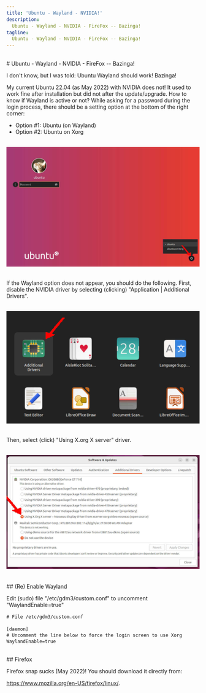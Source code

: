 ```yaml
---
title: 'Ubuntu - Wayland - NVIDIA!'
description:
  Ubuntu - Wayland - NVIDIA - FireFox -- Bazinga!
tagline: 
  Ubuntu - Wayland - NVIDIA - FireFox -- Bazinga!
---
```


<br id="idx00">
# Ubuntu - Wayland - NVIDIA - FireFox -- Bazinga!

I don't know, but I was told:
Ubuntu Wayland should work!
Bazinga! 

My current Ubuntu 22.04 (as May 2022) with NVIDIA does not!
It used to work fine after installation but did not after the update/upgrade.
How to know if Wayland is active or not?
While asking for a password during the login process, 
there should be a setting option at the bottom of the right corner:
* Option #1: Ubuntu (on Wayland)
* Option #2: Ubuntu on Xorg

<br id="idx01">
<img src="img/005-01.jpg"  width="960">
<br><br id="idx02">

If the Wayland option does not appear, you should do the following.
First, disable the NVIDIA driver by selecting (clicking) 
"Application | Additional Drivers".

<br id="idx03">
<img src="img/005-02.jpg"  width="960">
<br><br id="idx04">

Then, select (click) "Using X.org X server" driver.

<br id="idx05">
<img src="img/005-03.jpg"  width="960">
<br><br id="idx06">

<br id="idx07">
## (Re) Enable Wayland

Edit (sudo) file "/etc/gdm3/custom.conf" to uncomment "WaylandEnable=true"

```
# File /etc/gdm3/custom.conf

[daemon]
# Uncomment the line below to force the login screen to use Xorg
WaylandEnable=true

```

<br id="idx08">
## Firefox

Firefox snap sucks (May 2022)! You should download it directly from:

<https://www.mozilla.org/en-US/firefox/linux/>.

